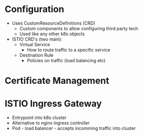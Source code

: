 # Configuration
- Uses CustomResourceDefinitions (CRD)
    - Custom components to allow configuring third party tech 
    - Used like any other k8s objects
- ISTIO CRD's (two main):
    - Virtual Service
        - How to route traffic to a specific service
    - Destination Rule
        - Policies on traffic (load balancing etc)
# Certificate Management
# ISTIO Ingress Gateway
- Entrypoint into k8s cluster
- Alternative to nginx ingress controller
- Pod - load balancer - accepts incomming traffic into cluster
